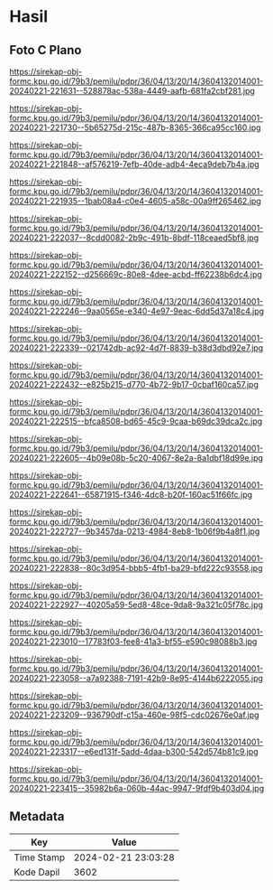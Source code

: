 # Hasil

## Foto C Plano

https://sirekap-obj-formc.kpu.go.id/79b3/pemilu/pdpr/36/04/13/20/14/3604132014001-20240221-221631--528878ac-538a-4449-aafb-681fa2cbf281.jpg

https://sirekap-obj-formc.kpu.go.id/79b3/pemilu/pdpr/36/04/13/20/14/3604132014001-20240221-221730--5b65275d-215c-487b-8365-366ca95cc160.jpg

https://sirekap-obj-formc.kpu.go.id/79b3/pemilu/pdpr/36/04/13/20/14/3604132014001-20240221-221848--af576219-7efb-40de-adb4-4eca9deb7b4a.jpg

https://sirekap-obj-formc.kpu.go.id/79b3/pemilu/pdpr/36/04/13/20/14/3604132014001-20240221-221935--1bab08a4-c0e4-4605-a58c-00a9ff265462.jpg

https://sirekap-obj-formc.kpu.go.id/79b3/pemilu/pdpr/36/04/13/20/14/3604132014001-20240221-222037--8cdd0082-2b9c-491b-8bdf-118ceaed5bf8.jpg

https://sirekap-obj-formc.kpu.go.id/79b3/pemilu/pdpr/36/04/13/20/14/3604132014001-20240221-222152--d256669c-80e8-4dee-acbd-ff62238b6dc4.jpg

https://sirekap-obj-formc.kpu.go.id/79b3/pemilu/pdpr/36/04/13/20/14/3604132014001-20240221-222246--9aa0565e-e340-4e97-9eac-6dd5d37a18c4.jpg

https://sirekap-obj-formc.kpu.go.id/79b3/pemilu/pdpr/36/04/13/20/14/3604132014001-20240221-222339--021742db-ac92-4d7f-8839-b38d3dbd92e7.jpg

https://sirekap-obj-formc.kpu.go.id/79b3/pemilu/pdpr/36/04/13/20/14/3604132014001-20240221-222432--e825b215-d770-4b72-9b17-0cbaf160ca57.jpg

https://sirekap-obj-formc.kpu.go.id/79b3/pemilu/pdpr/36/04/13/20/14/3604132014001-20240221-222515--bfca8508-bd65-45c9-9caa-b69dc39dca2c.jpg

https://sirekap-obj-formc.kpu.go.id/79b3/pemilu/pdpr/36/04/13/20/14/3604132014001-20240221-222605--4b09e08b-5c20-4067-8e2a-8a1dbf18d99e.jpg

https://sirekap-obj-formc.kpu.go.id/79b3/pemilu/pdpr/36/04/13/20/14/3604132014001-20240221-222641--65871915-f346-4dc8-b20f-160ac51f66fc.jpg

https://sirekap-obj-formc.kpu.go.id/79b3/pemilu/pdpr/36/04/13/20/14/3604132014001-20240221-222727--9b3457da-0213-4984-8eb8-1b06f9b4a8f1.jpg

https://sirekap-obj-formc.kpu.go.id/79b3/pemilu/pdpr/36/04/13/20/14/3604132014001-20240221-222838--80c3d954-bbb5-4fb1-ba29-bfd222c93558.jpg

https://sirekap-obj-formc.kpu.go.id/79b3/pemilu/pdpr/36/04/13/20/14/3604132014001-20240221-222927--40205a59-5ed8-48ce-9da8-9a321c05f78c.jpg

https://sirekap-obj-formc.kpu.go.id/79b3/pemilu/pdpr/36/04/13/20/14/3604132014001-20240221-223010--17783f03-fee8-41a3-bf55-e590c98088b3.jpg

https://sirekap-obj-formc.kpu.go.id/79b3/pemilu/pdpr/36/04/13/20/14/3604132014001-20240221-223058--a7a92388-7191-42b9-8e95-4144b6222055.jpg

https://sirekap-obj-formc.kpu.go.id/79b3/pemilu/pdpr/36/04/13/20/14/3604132014001-20240221-223209--936790df-c15a-460e-98f5-cdc02676e0af.jpg

https://sirekap-obj-formc.kpu.go.id/79b3/pemilu/pdpr/36/04/13/20/14/3604132014001-20240221-223317--e6ed131f-5add-4daa-b300-542d574b81c9.jpg

https://sirekap-obj-formc.kpu.go.id/79b3/pemilu/pdpr/36/04/13/20/14/3604132014001-20240221-223415--35982b6a-060b-44ac-9947-9fdf9b403d04.jpg


## Metadata

| Key        | Value               |
| ---------- | ------------------- |
| Time Stamp | 2024-02-21 23:03:28 |
| Kode Dapil | 3602                |



